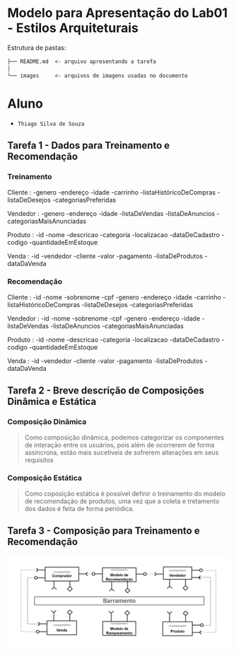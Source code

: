 # Modelo para Apresentação do Lab01 - Estilos Arquiteturais

Estrutura de pastas:

~~~
├── README.md  <- arquivo apresentando a tarefa
│
└── images     <- arquivos de imagens usadas no documento
~~~

# Aluno
* `Thiago Silva de Souza`

## Tarefa 1 - Dados para Treinamento e Recomendação

>
### Treinamento
Cliente :
-genero
-endereço
-idade
-carrinho
-listaHistóricoDeCompras
-listaDeDesejos
-categoriasPreferidas

Vendedor :
-genero
-endereço
-idade
-listaDeVendas
-listaDeAnuncios
-categoriasMaisAnunciadas

Produto :
-id
-nome
-descricao
-categoria
-localizacao
-dataDeCadastro
-codigo
-quantidadeEmEstoque

Venda :
-id
-vendedor
-cliente
-valor
-pagamento
-listaDeProdutos
-dataDaVenda

### Recomendação
Cliente :
-id
-nome
-sobrenome
-cpf
-genero
-endereço
-idade
-carrinho
-listaHistóricoDeCompras
-listaDeDesejos
-categoriasPreferidas

Vendedor :
-id
-nome
-sobrenome
-cpf
-genero
-endereço
-idade
-listaDeVendas
-listaDeAnuncios
-categoriasMaisAnunciadas

Produto :
-id
-nome
-descricao
-categoria
-localizacao
-dataDeCadastro
-codigo
-quantidadeEmEstoque

Venda :
-id
-vendedor
-cliente
-valor
-pagamento
-listaDeProdutos
-dataDaVenda

## Tarefa 2 - Breve descrição de Composições Dinâmica e Estática
>
### Composição Dinâmica
> Como composição dinâmica, podemos categorizar os componentes de interação entre os usuários, pois além de ocorrerem de forma assíncrona, estão mais sucetiveis de sofrerem alterações em seus requisitos
### Composição Estática
> Como coposição estática é possivel definir o treinamento do modelo de recomendação de produtos, uma vez que a coleta e tretamento dos dados é feita de forma periódica.

## Tarefa 3 - Composição para Treinamento e Recomendação

>
![Diagrama Eventos](images/recomendation-composition.png)
